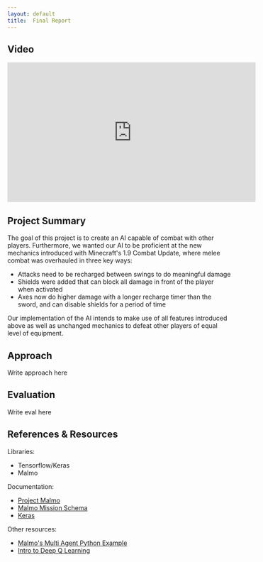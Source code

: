 ```yaml
---
layout: default
title:  Final Report
---
```


## Video

<p align="center">
<iframe width="560" height="315" src="https://www.youtube.com/embed/d3RGnFj9Nww" frameborder="0" allowfullscreen></iframe>
</p>

## Project Summary

The goal of this project is to create an AI capable of combat with other players. 
Furthermore, we wanted our AI to be proficient at the new mechanics introduced with
Minecraft's 1.9 Combat Update, where melee combat was overhauled in three key ways:

- Attacks need to be recharged between swings to do meaningful damage
- Shields were added that can block all damage in front of the player when activated
- Axes now do higher damage with a longer recharge timer than the sword,
and can disable shields for a period of time

Our implementation of the AI intends to make use of all features introduced above as well
as unchanged mechanics to defeat other players of equal level of equipment.

## Approach
Write approach here

## Evaluation
Write eval here

## References & Resources
Libraries:
- Tensorflow/Keras
- Malmo

Documentation:
- [Project Malmo](http://microsoft.github.io/malmo/0.30.0/Documentation/index.html)
- [Malmo Mission Schema](http://microsoft.github.io/malmo/0.30.0/Schemas/Mission.html)
- [Keras](https://keras.io/)

Other resources:
- [Malmo's Multi Agent Python Example](https://github.com/microsoft/malmo/tree/master/Malmo/samples/Python_examples/multi_agent_test.py)
- [Intro to Deep Q Learning](https://keon.io/deep-q-learning/)

